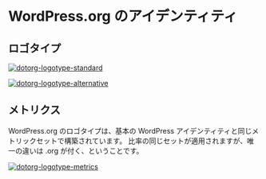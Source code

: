 <!-- 
# WordPress.org Identity
-->
# WordPress.org のアイデンティティ

<!-- 
## Logotype
-->
## ロゴタイプ

[![dotorg-logotype-standard](https://i1.wp.com/make.wordpress.org/design/files/2016/01/dotorg-logotype-standard.png?resize=776%2C213&ssl=1)](https://i1.wp.com/make.wordpress.org/design/files/2016/01/dotorg-logotype-standard.png?ssl=1)

[![dotorg-logotype-alternative](https://i1.wp.com/make.wordpress.org/design/files/2016/01/dotorg-logotype-alternative.png?resize=776%2C335&ssl=1)](https://i1.wp.com/make.wordpress.org/design/files/2016/01/dotorg-logotype-alternative.png?ssl=1)

<!-- 
## Metrics
-->
## メトリクス

<!-- 
The WordPress.org logotype is built on the same set of metrics as the base WordPress identity. The same set of proportions apply, the only difference is the addition of the .org suffix.
-->
WordPress.org のロゴタイプは、基本の WordPress アイデンティティと同じメトリックセットで構築されています。 比率の同じセットが適用されますが、唯一の違いは .org が付く、ということです。

[![dotorg-logotype-metrics](https://i2.wp.com/make.wordpress.org/design/files/2016/01/dotorg-logotype-metrics.png?resize=776%2C505&ssl=1)](https://i2.wp.com/make.wordpress.org/design/files/2016/01/dotorg-logotype-metrics.png?ssl=1)
